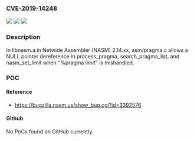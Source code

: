 ### [CVE-2019-14248](https://cve.mitre.org/cgi-bin/cvename.cgi?name=CVE-2019-14248)
![](https://img.shields.io/static/v1?label=Product&message=n%2Fa&color=blue)
![](https://img.shields.io/static/v1?label=Version&message=n%2Fa&color=blue)
![](https://img.shields.io/static/v1?label=Vulnerability&message=n%2Fa&color=brighgreen)

### Description

In libnasm.a in Netwide Assembler (NASM) 2.14.xx, asm/pragma.c allows a NULL pointer dereference in process_pragma, search_pragma_list, and nasm_set_limit when "%pragma limit" is mishandled.

### POC

#### Reference
- https://bugzilla.nasm.us/show_bug.cgi?id=3392576

#### Github
No PoCs found on GitHub currently.

